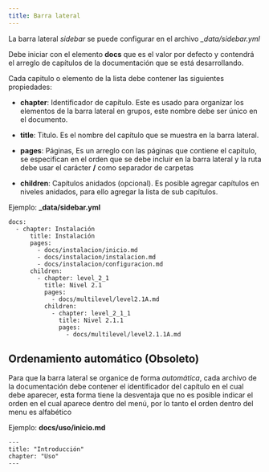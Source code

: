 ```yaml
---
title: Barra lateral
---
```


La barra lateral _sidebar_ se puede configurar en el archivo _\_data/sidebar.yml_

Debe iniciar con el elemento **docs** que es el valor por defecto y contendrá el arreglo de capítulos de la documentación que se está desarrollando.

Cada capitulo o elemento de la lista debe contener las siguientes propiedades:

-   **chapter**: Identificador de capítulo. Este es usado para organizar los elementos de la barra lateral en grupos, este nombre debe ser único en el documento.

-   **title**: Titulo. Es el nombre del capítulo que se muestra en la barra lateral.

-   **pages**: Páginas, Es un arreglo con las páginas que contiene el capitulo, se especifican en el orden que se debe incluir en la barra lateral y la ruta debe usar el carácter **/** como separador de carpetas

-   **children**: Capítulos anidados (opcional).
    Es posible agregar capítulos en niveles anidados, para ello agregar la lista de sub capítulos.

Ejemplo: **\_data/sidebar.yml**

```
docs:
  - chapter: Instalación
      title: Instalación
      pages:
        - docs/instalacion/inicio.md
        - docs/instalacion/instalacion.md
        - docs/instalacion/configuracion.md
      children:
        - chapter: level_2_1
          title: Nivel 2.1
          pages:
            - docs/multilevel/level2.1A.md
          children:
            - chapter: level_2_1_1
              title: Nivel 2.1.1
              pages:
                - docs/multilevel/level2.1.1A.md
```

## Ordenamiento automático (Obsoleto)

Para que la barra lateral se organice de forma _automática_, cada archivo de la documentación debe contener el identificador del capítulo en el cual debe aparecer, esta forma tiene la desventaja que no es posible indicar el orden en el cual aparece dentro del menú, por lo tanto el orden dentro del menu es alfabético

Ejemplo: **docs/uso/inicio.md**

```
---
title: "Introducción"
chapter: "Uso"
---
```
